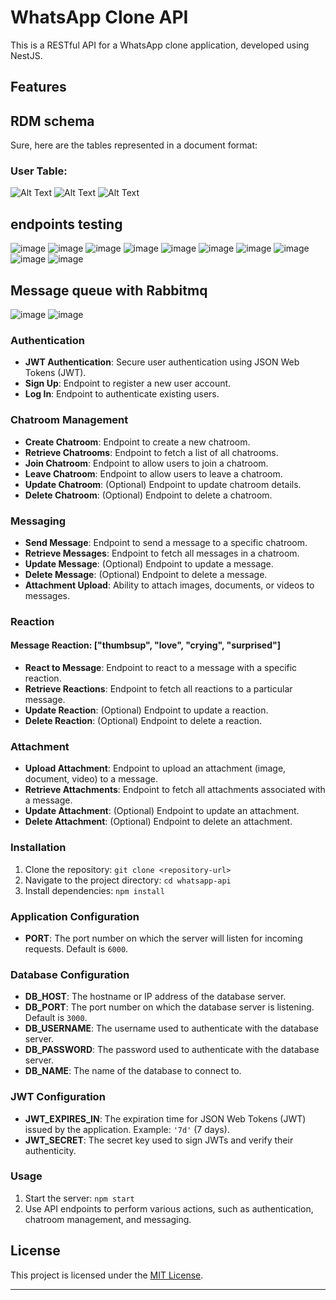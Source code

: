 
# WhatsApp Clone API

This is a RESTful API for a WhatsApp clone application, developed using NestJS.

## Features

## RDM schema
Sure, here are the tables represented in a document format:

### User Table:
![Alt Text](./schemas-images/Screenshot%202024-03-19%20061344.png)
![Alt Text](./schemas-images/Screenshot%202024-03-19%20061401.png)
![Alt Text](./schemas-images/Screenshot%202024-03-19%20061427.png)

## endpoints testing
![image](./endpoints-test-images/image_1.png)
![image](./endpoints-test-images/image_2.png)
![image](./endpoints-test-images/image_3.png)
![image](./endpoints-test-images/image_4.png)
![image](./endpoints-test-images/image_5.png)
![image](./endpoints-test-images/image_6.png)
![image](./endpoints-test-images/image_7.png)
![image](./endpoints-test-images/image_8.png)
![image](./endpoints-test-images/image_9.png)
![image](./endpoints-test-images/image_10.png)

## Message queue with Rabbitmq
![image](./endpoints-test-images/rabbit1.png)
![image](./endpoints-test-images/rabbit2.png)

### Authentication

- **JWT Authentication**: Secure user authentication using JSON Web Tokens (JWT).
- **Sign Up**: Endpoint to register a new user account.
- **Log In**: Endpoint to authenticate existing users.

### Chatroom Management

- **Create Chatroom**: Endpoint to create a new chatroom.
- **Retrieve Chatrooms**: Endpoint to fetch a list of all chatrooms.
- **Join Chatroom**: Endpoint to allow users to join a chatroom.
- **Leave Chatroom**: Endpoint to allow users to leave a chatroom.
- **Update Chatroom**: (Optional) Endpoint to update chatroom details.
- **Delete Chatroom**: (Optional) Endpoint to delete a chatroom.

### Messaging

- **Send Message**: Endpoint to send a message to a specific chatroom.
- **Retrieve Messages**: Endpoint to fetch all messages in a chatroom.
- **Update Message**: (Optional) Endpoint to update a message.
- **Delete Message**: (Optional) Endpoint to delete a message.
- **Attachment Upload**: Ability to attach images, documents, or videos to messages.

### Reaction
#### Message Reaction: ["thumbsup", "love", "crying", "surprised"]

- **React to Message**: Endpoint to react to a message with a specific reaction.
- **Retrieve Reactions**: Endpoint to fetch all reactions to a particular message.
- **Update Reaction**: (Optional) Endpoint to update a reaction.
- **Delete Reaction**: (Optional) Endpoint to delete a reaction.

### Attachment

- **Upload Attachment**: Endpoint to upload an attachment (image, document, video) to a message.
- **Retrieve Attachments**: Endpoint to fetch all attachments associated with a message.
- **Update Attachment**: (Optional) Endpoint to update an attachment.
- **Delete Attachment**: (Optional) Endpoint to delete an attachment.





### Installation

1. Clone the repository: `git clone <repository-url>`
2. Navigate to the project directory: `cd whatsapp-api`
3. Install dependencies: `npm install`

### Application Configuration

- **PORT**: The port number on which the server will listen for incoming requests. Default is `6000`.

### Database Configuration

- **DB_HOST**: The hostname or IP address of the database server.
- **DB_PORT**: The port number on which the database server is listening. Default is `3000`.
- **DB_USERNAME**: The username used to authenticate with the database server.
- **DB_PASSWORD**: The password used to authenticate with the database server.
- **DB_NAME**: The name of the database to connect to.

### JWT Configuration

- **JWT_EXPIRES_IN**: The expiration time for JSON Web Tokens (JWT) issued by the application. Example: `'7d'` (7 days).
- **JWT_SECRET**: The secret key used to sign JWTs and verify their authenticity.


### Usage

1. Start the server: `npm start`
2. Use API endpoints to perform various actions, such as authentication, chatroom management, and messaging.


## License

This project is licensed under the [MIT License](LICENSE).

---
 